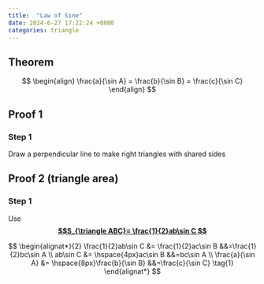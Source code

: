 ```yaml
---
title:  "Law of Sine"
date: 2024-6-27 17:22:24 +0800
categories: triangle
---
```


## Theorem 

$$
\begin{align}
\frac{a}{\sin A} = \frac{b}{\sin B} = \frac{c}{\sin C}
\end{align}
$$

## Proof 1

### Step 1
Draw a perpendicular line to make right triangles with shared sides


## Proof 2 (triangle area)

### Step 1 
Use [**$$S_{\triangle ABC}= \frac{1}{2}ab\sin C $$**](../triangle_area)

<!-- 
$$
\begin{align*}
\frac{1}{2}ab\sin C & = \frac{1}{2}ac\sin B&{}={}&\frac{1}{2}bc\sin A \\
ab\sin C & = ac\sin B&{}={}&bc\sin A \\
\text{Divide by abc: } \\ 
\frac{a}{\sin A} & = \frac{b}{\sin B}&{}={}&\frac{c}{\sin C} \tag{1}
\end{align*}
$$ -->

$$
\begin{alignat*}{2}
\frac{1}{2}ab\sin C 
&= \frac{1}{2}ac\sin B
&&=\frac{1}{2}bc\sin A \\
ab\sin C 
&= \hspace{4px}ac\sin B
&&=bc\sin A \\
\frac{a}{\sin A} 
&= \hspace{8px}\frac{b}{\sin B}
&&=\frac{c}{\sin C} \tag{1}
\end{alignat*}
$$